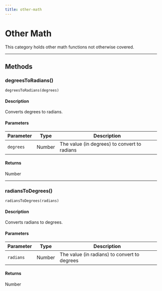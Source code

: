 ```yaml
---
title: other-math
---
```

# Other Math

This category holds other math functions not otherwise covered.

---

## Methods

### degreesToRadians()

`degreesToRadians(degrees)`

#### Description

Converts degrees to radians.

#### Parameters

| Parameter | Type | Description |
| --- | --- | --- |
| `degrees` | Number | The value (in degrees) to convert to radians |

#### Returns

Number

---

### radiansToDegrees()

`radiansToDegrees(radians)`

#### Description

Converts radians to degrees.

#### Parameters

| Parameter | Type | Description |
| --- | --- | --- |
| `radians` | Number | The value (in radians) to convert to degrees |

#### Returns

Number
